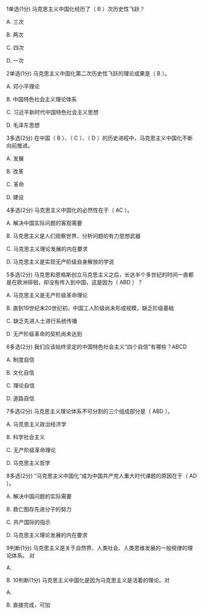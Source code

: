 1单选(1分)
马克思主义中国化经历了（  B    ）次历史性飞跃？


A.
三次


B.
两次


C.
四次


D.
一次

2单选(1分)
马克思主义中国化第二次历史性飞跃的理论成果是（  B    ）。


A.
邓小平理论


B.
中国特色社会主义理论体系


C.
习近平新时代中国特色社会主义思想


D.
毛泽东思想

3多选(2分)
在中国（  B    ）、（   C   ）、（  D    ）的历史进程中，马克思主义中国化不断向前推进。


A.
发展


B.
改革


C.
革命


D.
建设

4多选(2分)
马克思主义中国化的必然性在于（ AC     ）。


A.
解决中国实际问题的客观需要


B.
马克思主义是人们观察世界、分析问题的有力思想武器


C.
马克思主义理论发展的内在要求


D.
马克思主义是实现无产阶级自身解放的学说

5多选(2分)
马克思和恩格斯创立马克思主义之后，长达半个多世纪的时间一直都是在欧洲徘徊，却没有传入到中国，这是因为（ ABD     ）？


A.
马克思主义是无产阶级革命理论


B.
直到19世纪末20世纪初，中国工人阶级尚未形成规模，缺乏阶级基础


C.
缺乏先进人士进行系统传播


D.
无产阶级革命的契机尚未达到

6多选(2分)
我们应该始终坚定的中国特色社会主义“四个自信”有哪些？ABCD


A.
制度自信


B.
文化自信


C.
理论自信


D.
道路自信

7多选(2分)
马克思主义理论体系不可分割的三个组成部分是（ ABD     ）。


A.
马克思主义政治经济学


B.
科学社会主义


C.
无产阶级革命理论


D.
马克思主义哲学

8多选(2分)
”马克思主义中国化“成为中国共产党人重大时代课题的原因在于（  AD      ）。


A.
解决中国问题的实际需要


B.
救亡图存先进分子的努力


C.
共产国际的指示


D.
马克思主义理论发展的内在要求

9判断(1分)
马克思主义是关于自然界、人类社会、人类思维发展的一般规律的理论体系。  对


A.

B.
10判断(1分)
马克思主义中国化是因为马克思主义是活着的理论。对


A.

B.
直接完成，可加
